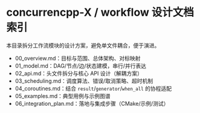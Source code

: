 # concurrencpp-X / workflow 设计文档索引

本目录拆分工作流模块的设计方案，避免单文件耦合，便于演进。

- 00_overview.md：目标与范围、总体架构、对标映射
- 01_model.md：DAG/节点/边/状态建模，串行/并行表达
- 02_api.md：头文件拆分与核心 API 设计（解耦方案）
- 03_scheduling.md：调度算法、错误/取消策略、超时机制
- 04_coroutines.md：结合 `result`/`generator`/`when_all` 的协程适配
- 05_examples.md：典型用例与示例图谱
- 06_integration_plan.md：落地与集成步骤（CMake/示例/测试）